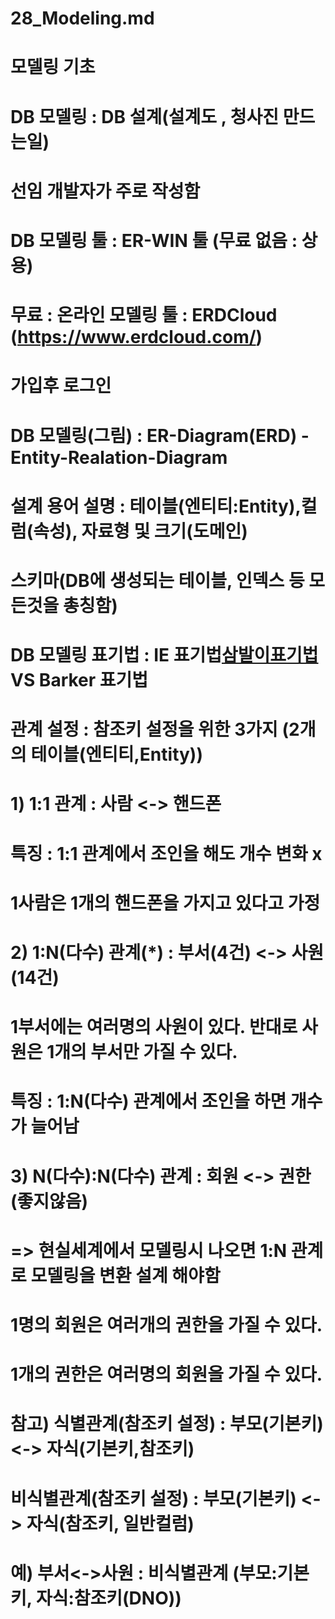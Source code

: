 # 28_Modeling.md
# 모델링 기초
# DB 모델링 : DB 설계(설계도 , 청사진 만드는일)
# 선임 개발자가 주로 작성함
# DB 모델링 툴 : ER-WIN 툴 (무료 없음 : 상용)
# 무료 : 온라인 모델링 툴 : ERDCloud (https://www.erdcloud.com/)
# 가입후 로그인
# DB 모델링(그림) : ER-Diagram(ERD) - Entity-Realation-Diagram
# 설계 용어 설명 : 테이블(엔티티:Entity),컬럼(속성), 자료형 및 크기(도메인)
#                 스키마(DB에 생성되는 테이블, 인덱스 등 모든것을 총칭함)
# DB 모델링 표기법 : IE 표기법[삼발이표기법](우리나라) VS Barker 표기법

# 관계 설정 : 참조키 설정을 위한 3가지 (2개의 테이블(엔티티,Entity))
# 1) 1:1 관계 : 사람 <-> 핸드폰
#   특징 : 1:1 관계에서 조인을 해도 개수 변화 x
# 1사람은 1개의 핸드폰을 가지고 있다고 가정
# 2) 1:N(다수) 관계(*) : 부서(4건) <-> 사원(14건)
# 1부서에는 여러명의 사원이 있다. 반대로 사원은 1개의 부서만 가질 수 있다.
#   특징 : 1:N(다수) 관계에서 조인을 하면 개수가 늘어남
# 3) N(다수):N(다수) 관계 : 회원 <-> 권한 (좋지않음) 
# => 현실세계에서 모델링시 나오면 1:N 관계로 모델링을 변환 설계 해야함 
# 1명의 회원은 여러개의 권한을 가질 수 있다.
# 1개의 권한은 여러명의 회원을 가질 수 있다.

# 참고) 식별관계(참조키 설정) : 부모(기본키) <-> 자식(기본키,참조키)
#      비식별관계(참조키 설정) : 부모(기본키) <-> 자식(참조키, 일반컬럼)
#       예) 부서<->사원 : 비식별관계 (부모:기본키, 자식:참조키(DNO))